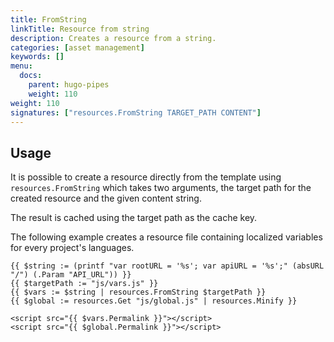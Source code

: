 ```yaml
---
title: FromString
linkTitle: Resource from string
description: Creates a resource from a string.
categories: [asset management]
keywords: []
menu:
  docs:
    parent: hugo-pipes
    weight: 110
weight: 110
signatures: ["resources.FromString TARGET_PATH CONTENT"]
---
```


## Usage

It is possible to create a resource directly from the template using `resources.FromString` which takes two arguments, the target path for the created resource and the given content string.

The result is cached using the target path as the cache key.

The following example creates a resource file containing localized variables for every project's languages.

```go-html-template
{{ $string := (printf "var rootURL = '%s'; var apiURL = '%s';" (absURL "/") (.Param "API_URL")) }}
{{ $targetPath := "js/vars.js" }}
{{ $vars := $string | resources.FromString $targetPath }}
{{ $global := resources.Get "js/global.js" | resources.Minify }}

<script src="{{ $vars.Permalink }}"></script>
<script src="{{ $global.Permalink }}"></script>
```
